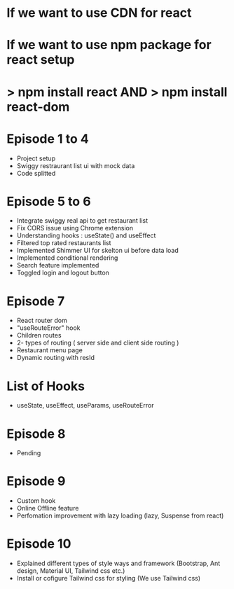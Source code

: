 # If we want to use CDN for react 

# <script crossorigin src="https://unpkg.com/react@18/umd/react.development.js"></script>
# <script crossorigin src="https://unpkg.com/react-dom@18/umd/react-dom.development.js"></script>

# If we want to use npm package for react setup
# > npm install react     AND    > npm install react-dom


# Episode 1 to 4 
  - Project setup 
  - Swiggy restraurant list ui with mock data 
  - Code splitted

# Episode 5 to 6
  - Integrate swiggy real api to get restaurant list
  - Fix CORS issue using Chrome extension
  - Understanding hooks : useState() and useEffect
  - Filtered top rated restaurants list
  - Implemented Shimmer UI for skelton ui before data load
  - Implemented conditional rendering
  - Search feature implemented
  - Toggled login and logout button

# Episode 7 
  - React router dom
  - "useRouteError" hook
  - Children routes
  - 2- types of routing ( server side and client side routing )
  - Restaurant menu page
  - Dynamic routing with resId


# List of Hooks 
  - useState, useEffect, useParams, useRouteError

# Episode 8
  - Pending

# Episode 9
  - Custom hook
  - Online Offline feature
  - Perfomation improvement with lazy loading  (lazy, Suspense from react)

# Episode 10
  - Explained different types of style ways and framework (Bootstrap, Ant design, Material UI, Tailwind css etc.)
  - Install or cofigure Tailwind css for styling  (We use Tailwind css)